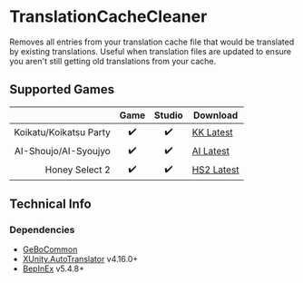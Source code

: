 # TranslationCacheCleaner

Removes all entries from your translation cache file that would be translated by existing translations.  Useful when translation files are updated to ensure you aren't still getting old translations from your cache. 

## Supported Games

|                         | Game  | Studio  | Download     |
| ----------------------: | :---: | :-----: | ------------ |
| Koikatu/Koikatsu Party  | ✔️     | ✔️       | [KK Latest]  |
| AI-Shoujo/AI-Syoujyo    | ✔️     | ✔️       | [AI Latest]  |
| Honey Select 2          | ✔️     | ✔️       | [HS2 Latest] |


## Technical Info

### Dependencies

- [GeBoCommon](https://github.com/GeBo1/GeBoPlugins)
- [XUnity.AutoTranslator](https://github.com/bbepis/XUnity.AutoTranslator) v4.16.0+
- [BepInEx](https://github.com/BepInEx/BepInEx) v5.4.8+

[//]: # (## Latest Links)

[AI Latest]: https://github.com/GeBo1/GeBoPlugins/releases/download/r32/AI_TranslationCacheCleaner.v0.6.0.2.zip "v0.6.0.2"
[HS2 Latest]: https://github.com/GeBo1/GeBoPlugins/releases/download/r32/HS2_TranslationCacheCleaner.v0.6.0.2.zip "v0.6.0.2"
[KK Latest]: https://github.com/GeBo1/GeBoPlugins/releases/download/r32/KK_TranslationCacheCleaner.v0.6.0.2.zip "v0.6.0.2"
